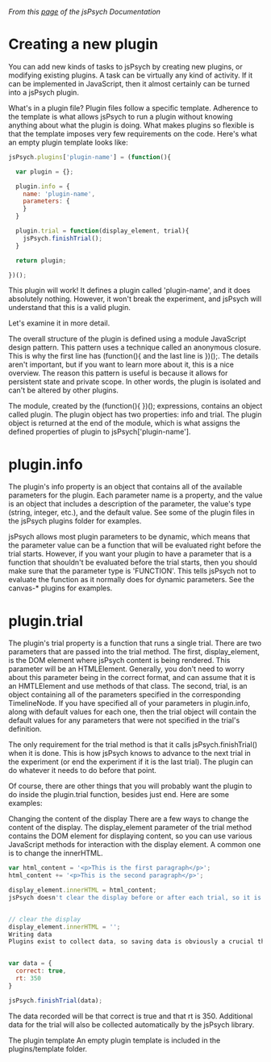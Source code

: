 *From this [page](https://www.jspsych.org/overview/plugins/) of the jsPsych Documentation*

# Creating a new plugin
You can add new kinds of tasks to jsPsych by creating new plugins, or modifying existing plugins. A task can be virtually any kind of activity. If it can be implemented in JavaScript, then it almost certainly can be turned into a jsPsych plugin.

What's in a plugin file?
Plugin files follow a specific template. Adherence to the template is what allows jsPsych to run a plugin without knowing anything about what the plugin is doing. What makes plugins so flexible is that the template imposes very few requirements on the code. Here's what an empty plugin template looks like:


```javascript
jsPsych.plugins['plugin-name'] = (function(){

  var plugin = {};

  plugin.info = {
    name: 'plugin-name',
    parameters: {
    }
  }

  plugin.trial = function(display_element, trial){
    jsPsych.finishTrial();
  }

  return plugin;

})();
```

This plugin will work! It defines a plugin called 'plugin-name', and it does absolutely nothing. However, it won't break the experiment, and jsPsych will understand that this is a valid plugin.

Let's examine it in more detail.

The overall structure of the plugin is defined using a module JavaScript design pattern. This pattern uses a technique called an anonymous closure. This is why the first line has (function(){ and the last line is })();. The details aren't important, but if you want to learn more about it, this is a nice overview. The reason this pattern is useful is because it allows for persistent state and private scope. In other words, the plugin is isolated and can't be altered by other plugins.

The module, created by the (function(){ })(); expressions, contains an object called plugin. The plugin object has two properties: info and trial. The plugin object is returned at the end of the module, which is what assigns the defined properties of plugin to jsPsych['plugin-name'].

# plugin.info
The plugin's info property is an object that contains all of the available parameters for the plugin. Each parameter name is a property, and the value is an object that includes a description of the parameter, the value's type (string, integer, etc.), and the default value. See some of the plugin files in the jsPsych plugins folder for examples.

jsPsych allows most plugin parameters to be dynamic, which means that the parameter value can be a function that will be evaluated right before the trial starts. However, if you want your plugin to have a parameter that is a function that shouldn't be evaluated before the trial starts, then you should make sure that the parameter type is 'FUNCTION'. This tells jsPsych not to evaluate the function as it normally does for dynamic parameters. See the canvas-* plugins for examples.

# plugin.trial
The plugin's trial property is a function that runs a single trial. There are two parameters that are passed into the trial method. The first, display_element, is the DOM element where jsPsych content is being rendered. This parameter will be an HTMLElement. Generally, you don't need to worry about this parameter being in the correct format, and can assume that it is an HMTLElement and use methods of that class. The second, trial, is an object containing all of the parameters specified in the corresponding TimelineNode. If you have specified all of your parameters in plugin.info, along with default values for each one, then the trial object will contain the default values for any parameters that were not specified in the trial's definition.

The only requirement for the trial method is that it calls jsPsych.finishTrial() when it is done. This is how jsPsych knows to advance to the next trial in the experiment (or end the experiment if it is the last trial). The plugin can do whatever it needs to do before that point.

Of course, there are other things that you will probably want the plugin to do inside the plugin.trial function, besides just end. Here are some examples:

Changing the content of the display
There are a few ways to change the content of the display. The display_element parameter of the trial method contains the DOM element for displaying content, so you can use various JavaScript methods for interaction with the display element. A common one is to change the innerHTML.

```javascript
var html_content = '<p>This is the first paragraph</p>';
html_content += '<p>This is the second paragraph</p>';

display_element.innerHTML = html_content;
jsPsych doesn't clear the display before or after each trial, so it is often appropriate to use innerHTML to clear the display at the end of a trial:


// clear the display
display_element.innerHTML = '';
Writing data
Plugins exist to collect data, so saving data is obviously a crucial thing to do. You can pass an object of data as the parameter to jsPsych.finishTrial():


var data = {
  correct: true,
  rt: 350
}

jsPsych.finishTrial(data);
```

The data recorded will be that correct is true and that rt is 350. Additional data for the trial will also be collected automatically by the jsPsych library.

The plugin template
An empty plugin template is included in the plugins/template folder.
